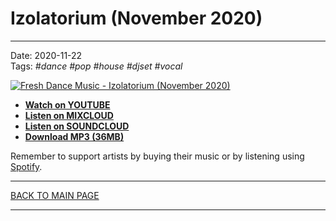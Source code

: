 # Izolatorium (November 2020)

----

Date: 2020-11-22  
Tags: *#dance* *#pop* *#house* *#djset* *#vocal*    
  
[![Fresh Dance Music - Izolatorium (November 2020)](https://thumbnailer.mixcloud.com/unsafe/300x300/extaudio/4/0/6/3/ef3e-6956-4de6-931f-c9068a4e4636)](https://www.mixcloud.com/FreshDanceMusic/izolatorium-november-2020/)  

* [**Watch on YOUTUBE**](https://www.youtube.com/watch?v=gNgMFgPG7JU)
* [**Listen on MIXCLOUD**](https://www.mixcloud.com/FreshDanceMusic/izolatorium-november-2020/) 
* [**Listen on SOUNDCLOUD**](https://soundcloud.com/freshdancemusic/izolatorium-november-2020)
* [**Download MP3 (36MB)**](https://1drv.ms/u/s!AmzuuXrjf51v35hXQgu7W8E6DDo-Aw?e=suuiSf) 
 
Remember to support artists by buying their music or by listening using 
[Spotify](https://open.spotify.com/user/hopbit/playlist/5pauzyEbUAAKknivnm52nm?si=tFURlBD-QBm_DA3ABPChfg).

----

[BACK TO MAIN PAGE](./README.md)

---- 

